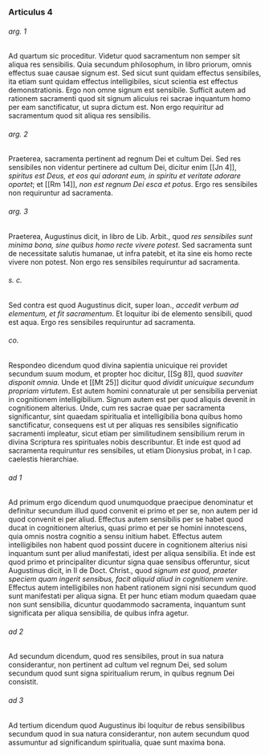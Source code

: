 ### Articulus 4

###### arg. 1
Ad quartum sic proceditur. Videtur quod sacramentum non semper sit aliqua res sensibilis. Quia secundum philosophum, in libro priorum, omnis effectus suae causae signum est. Sed sicut sunt quidam effectus sensibiles, ita etiam sunt quidam effectus intelligibiles, sicut scientia est effectus demonstrationis. Ergo non omne signum est sensibile. Sufficit autem ad rationem sacramenti quod sit signum alicuius rei sacrae inquantum homo per eam sanctificatur, ut supra dictum est. Non ergo requiritur ad sacramentum quod sit aliqua res sensibilis.

###### arg. 2
Praeterea, sacramenta pertinent ad regnum Dei et cultum Dei. Sed res sensibiles non videntur pertinere ad cultum Dei, dicitur enim [[Jn 4]], *spiritus est Deus, et eos qui adorant eum, in spiritu et veritate adorare oportet*; et [[Rm 14]], *non est regnum Dei esca et potus*. Ergo res sensibiles non requiruntur ad sacramenta.

###### arg. 3
Praeterea, Augustinus dicit, in libro de Lib. Arbit., quod *res sensibiles sunt minima bona, sine quibus homo recte vivere potest*. Sed sacramenta sunt de necessitate salutis humanae, ut infra patebit, et ita sine eis homo recte vivere non potest. Non ergo res sensibiles requiruntur ad sacramenta.

###### s. c.
Sed contra est quod Augustinus dicit, super Ioan., *accedit verbum ad elementum, et fit sacramentum*. Et loquitur ibi de elemento sensibili, quod est aqua. Ergo res sensibiles requiruntur ad sacramenta.

###### co.
Respondeo dicendum quod divina sapientia unicuique rei providet secundum suum modum, et propter hoc dicitur, [[Sg 8]], quod *suaviter disponit omnia*. Unde et [[Mt 25]] dicitur quod *dividit unicuique secundum propriam virtutem*. Est autem homini connaturale ut per sensibilia perveniat in cognitionem intelligibilium. Signum autem est per quod aliquis devenit in cognitionem alterius. Unde, cum res sacrae quae per sacramenta significantur, sint quaedam spiritualia et intelligibilia bona quibus homo sanctificatur, consequens est ut per aliquas res sensibiles significatio sacramenti impleatur, sicut etiam per similitudinem sensibilium rerum in divina Scriptura res spirituales nobis describuntur. Et inde est quod ad sacramenta requiruntur res sensibiles, ut etiam Dionysius probat, in I cap. caelestis hierarchiae.

###### ad 1
Ad primum ergo dicendum quod unumquodque praecipue denominatur et definitur secundum illud quod convenit ei primo et per se, non autem per id quod convenit ei per aliud. Effectus autem sensibilis per se habet quod ducat in cognitionem alterius, quasi primo et per se homini innotescens, quia omnis nostra cognitio a sensu initium habet. Effectus autem intelligibiles non habent quod possint ducere in cognitionem alterius nisi inquantum sunt per aliud manifestati, idest per aliqua sensibilia. Et inde est quod primo et principaliter dicuntur signa quae sensibus offeruntur, sicut Augustinus dicit, in II de Doct. Christ., quod *signum est quod, praeter speciem quam ingerit sensibus, facit aliquid aliud in cognitionem venire*. Effectus autem intelligibiles non habent rationem signi nisi secundum quod sunt manifestati per aliqua signa. Et per hunc etiam modum quaedam quae non sunt sensibilia, dicuntur quodammodo sacramenta, inquantum sunt significata per aliqua sensibilia, de quibus infra agetur.

###### ad 2
Ad secundum dicendum, quod res sensibiles, prout in sua natura considerantur, non pertinent ad cultum vel regnum Dei, sed solum secundum quod sunt signa spiritualium rerum, in quibus regnum Dei consistit.

###### ad 3
Ad tertium dicendum quod Augustinus ibi loquitur de rebus sensibilibus secundum quod in sua natura considerantur, non autem secundum quod assumuntur ad significandum spiritualia, quae sunt maxima bona.

